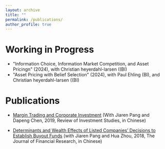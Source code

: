 ```yaml
---
layout: archive
title: ""
permalink: /publications/
author_profile: true
---
```






# Working in Progress

* "Information Choice, Information Market Competition, and Asset Pricingn" (2024), with Christian heyerdahl-larsen ((BI)
* "Asset Pricing with Belief Selection" (2024), with Paul Ehling (BI), and Christian heyerdahl-larsen ((BI)

		

# Publications
* [Margin Trading and Corporate Investment](http://www.google.com/url?q=http%3A%2F%2Fwww.cnki.com.cn%2FArticle%2FCJFDTotal-TZYJ201904002.htm&sa=D&sntz=1&usg=AFQjCNHG-QTMA75ifTbhA1fzI5Eov1jXcw) (With Jiaren Pang and Dapeng Chen, 2019, Review of Investment Studies, in Chinese)

* [Determinants and Wealth Effects of Listed Companies’ Decisions to Establish Buyout Funds](http://www.google.com/url?q=http%3A%2F%2Fwww.jryj.org.cn%2FCN%2Fabstract%2Fabstract355.shtml&sa=D&sntz=1&usg=AFQjCNEfPfn-n0E0100Vnz66TeewSqbxYw) (with Jiaren Pang and Hua Zhou, 2018, The Journal of Financial Research, in Chinese)
